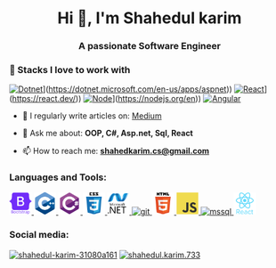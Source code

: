 <h1 align="center">Hi 👋, I'm Shahedul karim</h1>
<h3 align="center">A passionate Software Engineer</h3>





### 🔹 Stacks I love to work with

[![Dotnet](https://img.shields.io/badge/Asp.net-black?style=for-the-badge&logo=java)]([https://dotnet.microsoft.com/en-us/apps/aspnet)](https://dotnet.microsoft.com/en-us/apps/aspnet))
[![React](https://img.shields.io/badge/React-black?style=for-the-badge&logo=java)]([https://react.dev/)](https://react.dev/))
[![Node](https://img.shields.io/badge/React-black?style=for-the-badge&logo=java)]([https://nodejs.org/en)](https://nodejs.org/en))
[![Angular](https://img.shields.io/badge/React-black?style=for-the-badge&logo=java)]([https://angular.dev/overview](https://angular.dev/overview))


- 📝 I regularly write articles on: [Medium](https://medium.com/@shahedulkarimctg)

- 💬 Ask me about: **OOP, C#, Asp.net, Sql, React**

- 📫 How to reach me: **shahedkarim.cs@gmail.com**


<p align="left">
</p>

<h3 align="left">Languages and Tools:</h3>
<p align="left"> <a href="https://getbootstrap.com" target="_blank" rel="noreferrer"> <img src="https://raw.githubusercontent.com/devicons/devicon/master/icons/bootstrap/bootstrap-plain-wordmark.svg" alt="bootstrap" width="40" height="40"/> </a> <a href="https://www.w3schools.com/cpp/" target="_blank" rel="noreferrer"> <img src="https://raw.githubusercontent.com/devicons/devicon/master/icons/cplusplus/cplusplus-original.svg" alt="cplusplus" width="40" height="40"/> </a> <a href="https://www.w3schools.com/cs/" target="_blank" rel="noreferrer"> <img src="https://raw.githubusercontent.com/devicons/devicon/master/icons/csharp/csharp-original.svg" alt="csharp" width="40" height="40"/>
 </a> <a href="https://www.w3schools.com/css/" target="_blank" rel="noreferrer"> <img src="https://raw.githubusercontent.com/devicons/devicon/master/icons/css3/css3-original-wordmark.svg" alt="css3" width="40" height="40"/> </a> <a href="https://dotnet.microsoft.com/" target="_blank" rel="noreferrer"> <img src="https://raw.githubusercontent.com/devicons/devicon/master/icons/dot-net/dot-net-original-wordmark.svg" alt="dotnet" width="40" height="40"/> </a> <a href="https://git-scm.com/" target="_blank" rel="noreferrer"> <img src="https://www.vectorlogo.zone/logos/git-scm/git-scm-icon.svg" alt="git" width="40" height="40"/> </a> <a href="https://www.w3.org/html/" target="_blank" rel="noreferrer"> <img src="https://raw.githubusercontent.com/devicons/devicon/master/icons/html5/html5-original-wordmark.svg" alt="html5" width="40" height="40"/> </a> <a href="https://developer.mozilla.org/en-US/docs/Web/JavaScript" target="_blank" rel="noreferrer"> <img src="https://raw.githubusercontent.com/devicons/devicon/master/icons/javascript/javascript-original.svg" alt="javascript" width="40" height="40"/> </a> <a href="https://www.microsoft.com/en-us/sql-server" target="_blank" rel="noreferrer"> <img src="https://www.svgrepo.com/show/303229/microsoft-sql-server-logo.svg" alt="mssql" width="40" height="40"/> </a> <a href="https://reactjs.org/" target="_blank" rel="noreferrer"> <img src="https://raw.githubusercontent.com/devicons/devicon/master/icons/react/react-original-wordmark.svg" alt="react" width="40" height="40"/> </a> </p>

<h3 align="left">Social media:</h3>
<p align="left">
<a href="https://linkedin.com/in/shahedul-karim-31080a161" target="blank"><img align="center" src="https://raw.githubusercontent.com/rahuldkjain/github-profile-readme-generator/master/src/images/icons/Social/linked-in-alt.svg" alt="shahedul-karim-31080a161" height="30" width="40" /></a>
<a href="https://fb.com/shahedul.karim.733" target="blank"><img align="center" src="https://raw.githubusercontent.com/rahuldkjain/github-profile-readme-generator/master/src/images/icons/Social/facebook.svg" alt="shahedul.karim.733" height="30" width="40" /></a>
</p>

